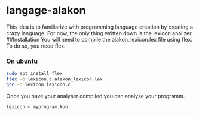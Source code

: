 # langage-alakon
This idea is to familiarize with programming language creation by creating a crazy language.
For now, the only thing written down is the lexicon analizer.
##Installation
You will need to compile the alakon_lexicon.lex file using flex.
To do so, you need flex.

### On ubuntu
```bash
sudo apt install flex
flex -o lexicon.c alakon_lexicon.lex
gcc -o lexicon lexicon.c
```

Once you have your analyser compiled you can analyse your programm.
```bash
lexicon < myprogram.kon
```

